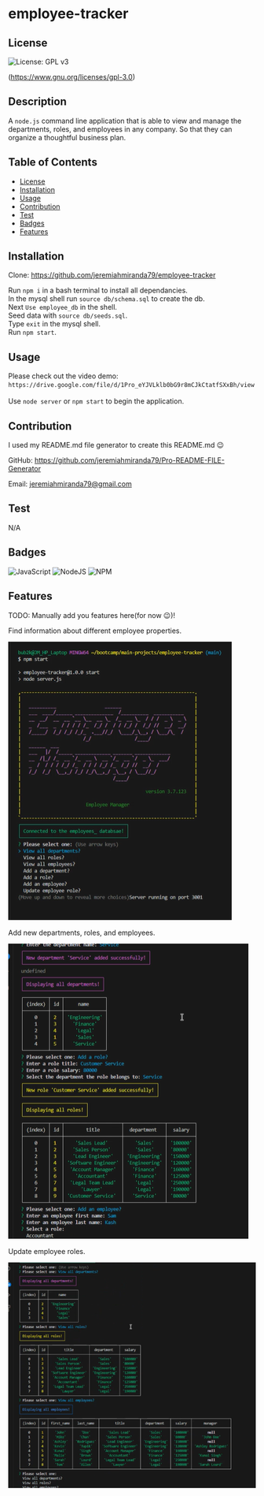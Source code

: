 # employee-tracker
    
  ## License
  ![License: GPL v3](https://img.shields.io/badge/License-GPLv3-blue.svg) 
 
  (https://www.gnu.org/licenses/gpl-3.0)

  ## Description
  A `node.js` command line application that is able to view and manage the departments, roles, and employees in any company. So that they can organize a thoughtful business plan.

  ## Table of Contents
  - [License](#license)
  - [Installation](#installation)
  - [Usage](#usage)
  - [Contribution](#contribution)
  - [Test](#test)
  - [Badges](#badges)
  - [Features](#features)

  ## Installation
  Clone: https://github.com/jeremiahmiranda79/employee-tracker

  Run `npm i` in a bash terminal to install all dependancies.<br/>
  In the mysql shell run `source db/schema.sql` to create the db.<br/>
  Next `Use employee_db` in the shell.<br/>
  Seed data with `source db/seeds.sql`.<br/>
  Type `exit` in the mysql shell.<br/>
  Run `npm start`.<br/> 

  ## Usage
  Please check out the video demo: `https://drive.google.com/file/d/1Pro_eYJVLklb0bG9r8mCJkCtatfSXxBh/view`<br/>
  <br/>
  Use `node server` or `npm start` to begin the application.

  ## Contribution
  I used my README.md file generator to create this README.md 😉

  GitHub: https://github.com/jeremiahmiranda79/Pro-README-FILE-Generator

  Email: jeremiahmiranda79@gmail.com

  ## Test
  N/A

  ## Badges
  ![JavaScript](https://img.shields.io/badge/javascript-%23323330.svg?style=for-the-badge&logo=javascript&logoColor=%23F7DF1E) ![NodeJS](https://img.shields.io/badge/node.js-6DA55F?style=for-the-badge&logo=node.js&logoColor=white) ![NPM](https://img.shields.io/badge/NPM-%23CB3837.svg?style=for-the-badge&logo=npm&logoColor=white)

  ## Features
  TODO: Manually add you features here(for now 😉)!

  Find information about different employee properties.

  ![image](/img/Landing.png)

  Add new departments, roles, and employees.

  ![image](/img/Modify-Tables.png)

  Update employee roles.

  ![image](/img/View-Tables.png)
